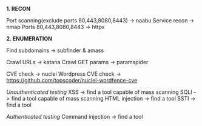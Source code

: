 **1. RECON**

Port scanning(exclude ports 80,443,8080,8443) -> naabu
Service recon -> nmap
Ports 80,443,8080,8443 -> httpx

**2. ENUMERATION**

Find subdomains -> subfinder & amass

Crawl URLs -> katana
Crawl GET params -> paramspider

CVE check -> nuclei
  Wordpress CVE check -> https://github.com/topscoder/nuclei-wordfence-cve

*Unauthenticated testing*
XSS -> find a tool capable of mass scanning
SQLI -> find a tool capable of mass scanning
HTML injection -> find a tool
SSTI -> find a tool

*Authenticated testing*
Command injection -> find a tool
